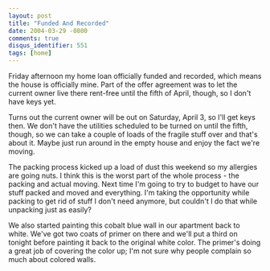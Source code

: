 ```yaml
---
layout: post
title: "Funded And Recorded"
date: 2004-03-29 -0800
comments: true
disqus_identifier: 551
tags: [home]
---
```

Friday afternoon my home loan officially funded and recorded, which
means the house is officially mine. Part of the offer agreement was to
let the current owner live there rent-free until the fifth of April,
though, so I don't have keys yet.

 Turns out the current owner will be out on Saturday, April 3, so I'll
get keys then. We don't have the utilities scheduled to be turned on
until the fifth, though, so we can take a couple of loads of the fragile
stuff over and that's about it. Maybe just run around in the empty house
and enjoy the fact we're moving.

 The packing process kicked up a load of dust this weekend so my
allergies are going nuts. I think this is the worst part of the whole
process - the packing and actual moving. Next time I'm going to try to
budget to have our stuff packed and moved and everything. I'm taking the
opportunity while packing to get rid of stuff I don't need anymore, but
couldn't I do that while unpacking just as easily?

 We also started painting this cobalt blue wall in our apartment back to
white. We've got two coats of primer on there and we'll put a third on
tonight before painting it back to the original white color. The
primer's doing a great job of covering the color up; I'm not sure why
people complain so much about colored walls.
